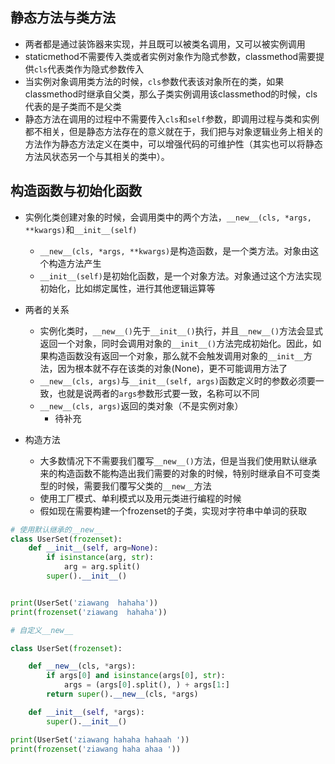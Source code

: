 
## 静态方法与类方法
- 两者都是通过装饰器来实现，并且既可以被类名调用，又可以被实例调用
- staticmethod不需要传入类或者实例对象作为隐式参数，classmethod需要提供`cls`代表类作为隐式参数传入
- 当实例对象调用类方法的时候，`cls`参数代表该对象所在的类，如果classmethod时继承自父类，那么子类实例调用该classmethod的时候，cls代表的是子类而不是父类
- 静态方法在调用的过程中不需要传入`cls`和`self`参数，即调用过程与类和实例都不相关，但是静态方法存在的意义就在于，我们把与对象逻辑业务上相关的方法作为静态方法定义在类中，可以增强代码的可维护性（其实也可以将静态方法风状态另一个与其相关的类中）。

## 构造函数与初始化函数
- 实例化类创建对象的时候，会调用类中的两个方法，`__new__(cls, *args, **kwargs)`和`__init__(self)`
	- `__new__(cls, *args, **kwargs)`是构造函数，是一个类方法。对象由这个构造方法产生
	- `__init__(self)`是初始化函数，是一个对象方法。对象通过这个方法实现初始化，比如绑定属性，进行其他逻辑运算等

- 两者的关系
	- 实例化类时，`__new__()`先于`__init__()`执行，并且`__new__()`方法会显式返回一个对象，同时会调用对象的`__init__()`方法完成初始化。因此，如果构造函数没有返回一个对象，那么就不会触发调用对象的`__init__`方法，因为根本就不存在该类的对象(None)，更不可能调用方法了
	- `__new__(cls, args)`与`__init__(self, args)`函数定义时的参数必须要一致，也就是说两者的`args`参数形式要一致，名称可以不同
	- `__new__(cls, args)`返回的类对象（不是实例对象）
		- 待补充

- 构造方法
	- 大多数情况下不需要我们覆写`__new__()`方法，但是当我们使用默认继承来的构造函数不能构造出我们需要的对象的时候，特别时继承自不可变类型的时候，需要我们覆写父类的`__new__`方法
	- 使用工厂模式、单利模式以及用元类进行编程的时候
	- 假如现在需要构建一个frozenset的子类，实现对字符串中单词的获取




```python
# 使用默认继承的__new__
class UserSet(frozenset):
    def __init__(self, arg=None):
        if isinstance(arg, str):
            arg = arg.split()
        super().__init__()


print(UserSet('ziawang  hahaha'))
print(frozenset('ziawang  hahaha'))
```

```python
# 自定义__new__

class UserSet(frozenset):

    def __new__(cls, *args):
        if args[0] and isinstance(args[0], str):
            args = (args[0].split(), ) + args[1:]
        return super().__new__(cls, *args)

    def __init__(self, *args):
        super().__init__()

print(UserSet('ziawang hahaha hahaah '))
print(frozenset('ziawang haha ahaa '))
```


